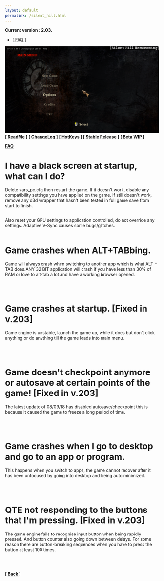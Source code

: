 ```yaml
---
layout: default
permalink: /silent_hill.html
---
```


**Current version : 2.03.**
<ul class="nav nav-tabs nav-justified panel panel-default panel-transparent" id="PageTabs" role="tablist">
    <li class="nav-item active">
        <a class="nav-link active" href="#faq" data-toggle="tab">[ FAQ ]</a>
    </li>
</ul>	

![Screenshot](https://raw.githubusercontent.com/unknownproject/unknownproject.github.io/master/assets/images/SHH.png)
**[[ ReadMe ]](https://raw.githubusercontent.com/unknownproject/Silent_Hill_Homecoming/master/Patches/ReadMe.txt)**
**[[ ChangeLog ]](https://raw.githubusercontent.com/unknownproject/Silent_Hill_Homecoming/master/Patches/ChangeLog.txt)**
**[[ HotKeys ]](https://raw.githubusercontent.com/unknownproject/Silent_Hill_Homecoming/master/Patches/HotKeys.txt)**
**[[ Stable Release ]](https://github.com/unknownproject/Silent_Hill_Homecoming/blob/master/Patches/Patch_2.0/Patch2.0_upd3_AiO_pt1.exe)**
**[[ Beta WIP ]](https://github.com/unknownproject/Silent_Hill_Homecoming/blob/master/Patches/Patch_2.0/BETA/Patch2.0_upd3_AiO_pt2_beta.exe)**

<a class="nav-link" href="#faq" data-toggle="tab">**FAQ**</a>
<div class="tab-content">
      <div class="tab-pane active" id="faq">
        <div class="wrapper">
		  <h1>I have a black screen at startup, what can I do?</h1>
          <p>Delete vars_pc.cfg then restart the game. If it doesn't work, disable any compatibility settings you have applied on the game. If still doesn't work, remove any d3d wrapper that hasn't been tested in full game save from start to finish.</p>
		  <br>
		  Also reset your GPU settings to application controlled, do not override any settings. Adaptive V-Sync causes some bugs/glitches.
		  <br>
		  <br>
		  <h1>Game crashes when ALT+TABbing.</h1>
          <p>Game will always crash when switching to another app which is what ALT + TAB does.ANY 32 BIT application will crash if you have less than 30% of RAM or love to alt-tab a lot and have a working browser opened.</p>
		  <br>
		  <br>
		  <h1>Game crashes at startup. [Fixed in v.203]</h1>
          <p>Game engine is unstable, launch the game up, while it does but don't click anything or do anything till the game loads into main menu.</p>
		  <br>
		  <br>
		  <h1>Game doesn't checkpoint anymore or autosave at certain points of the game! [Fixed in v.203]</h1>
          <p>The latest update of 08/09/18 has disabled autosave/checkpoint this is because it caused the game to freeze a long period of time.</p>
		  <br>
		  <br>
		  <h1>Game crashes when I go to desktop and go to an app or program.</h1>
          <p>This happens when you switch to apps, the game cannot recover after it has been unfocused by going into desktop and being auto minimized.</p>
		  <br>
		  <br>
		  <h1> QTE not responding to the buttons that I'm pressing. [Fixed in v.203]</h1>
          <p>The game engine fails to recognise input button when being rapidly pressed. And button counter also going down between delays. For some reason there are button-breaking sequences when you have to press the button at least 100 times.</p>
		  <br>
		  <br>
	  </div>
	</div>
</div>

**[[ Back ]](./)**